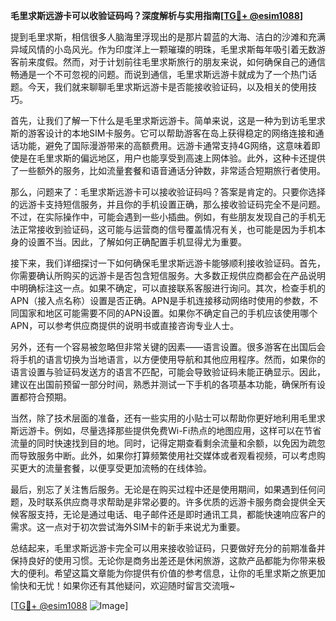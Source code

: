 **毛里求斯远游卡可以收验证码吗？深度解析与实用指南[[TG💪+ @esim1088](https://t.me/s/esim1088)]**

提到毛里求斯，相信很多人脑海里浮现出的是那片碧蓝的大海、洁白的沙滩和充满异域风情的小岛风光。作为印度洋上一颗璀璨的明珠，毛里求斯每年吸引着无数游客前来度假。然而，对于计划前往毛里求斯旅行的朋友来说，如何确保自己的通信畅通是一个不可忽视的问题。而说到通信，毛里求斯远游卡就成为了一个热门话题。今天，我们就来聊聊毛里求斯远游卡是否能接收验证码，以及相关的使用技巧。

首先，让我们了解一下什么是毛里求斯远游卡。简单来说，这是一种为到访毛里求斯的游客设计的本地SIM卡服务。它可以帮助游客在岛上获得稳定的网络连接和通话功能，避免了国际漫游带来的高额费用。远游卡通常支持4G网络，这意味着即使是在毛里求斯的偏远地区，用户也能享受到高速上网体验。此外，这种卡还提供了一些额外的服务，比如流量套餐和语音通话分钟数，非常适合短期旅行者使用。

那么，问题来了：毛里求斯远游卡可以接收验证码吗？答案是肯定的。只要你选择的远游卡支持短信服务，并且你的手机设置正确，那么接收验证码完全不是问题。不过，在实际操作中，可能会遇到一些小插曲。例如，有些朋友发现自己的手机无法正常接收到验证码，这可能与运营商的信号覆盖情况有关，也可能是因为手机本身的设置不当。因此，了解如何正确配置手机显得尤为重要。

接下来，我们详细探讨一下如何确保毛里求斯远游卡能够顺利接收验证码。首先，你需要确认所购买的远游卡是否包含短信服务。大多数正规供应商都会在产品说明中明确标注这一点。如果不确定，可以直接联系客服进行询问。其次，检查手机的APN（接入点名称）设置是否正确。APN是手机连接移动网络时使用的参数，不同国家和地区可能需要不同的APN设置。如果你不确定自己的手机应该使用哪个APN，可以参考供应商提供的说明书或直接咨询专业人士。

另外，还有一个容易被忽略但非常关键的因素——语言设置。很多游客在出国后会将手机的语言切换为当地语言，以方便使用导航和其他应用程序。然而，如果你的语言设置与验证码发送方的语言不匹配，可能会导致验证码未能正确显示。因此，建议在出国前预留一部分时间，熟悉并测试一下手机的各项基本功能，确保所有设置都符合预期。

当然，除了技术层面的准备，还有一些实用的小贴士可以帮助你更好地利用毛里求斯远游卡。例如，尽量选择那些提供免费Wi-Fi热点的地图应用，这样可以在节省流量的同时快速找到目的地。同时，记得定期查看剩余流量和余额，以免因为疏忽而导致服务中断。此外，如果你打算频繁使用社交媒体或者观看视频，可以考虑购买更大的流量套餐，以便享受更加流畅的在线体验。

最后，别忘了关注售后服务。无论是在购买过程中还是使用期间，如果遇到任何问题，及时联系供应商寻求帮助是非常必要的。许多优质的远游卡服务商会提供全天候客服支持，无论是通过电话、电子邮件还是即时通讯工具，都能快速响应客户的需求。这一点对于初次尝试海外SIM卡的新手来说尤为重要。

总结起来，毛里求斯远游卡完全可以用来接收验证码，只要做好充分的前期准备并保持良好的使用习惯。无论你是商务出差还是休闲旅游，这款产品都能为你带来极大的便利。希望这篇文章能为你提供有价值的参考信息，让你的毛里求斯之旅更加愉快和无忧！如果你还有其他疑问，欢迎随时留言交流哦~

[[TG💪+ @esim1088](https://t.me/s/esim1088) ![Image](https://i.postimg.cc/4NQfJmqS/Snipaste-2025-05-13-00-14-12.png)]
